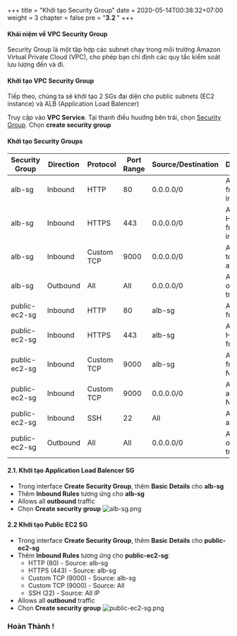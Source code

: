 +++
title = "Khởi tạo Security Group"
date = 2020-05-14T00:38:32+07:00
weight = 3
chapter = false
pre = "<b>3.2 </b>"
+++


#### Khái niệm về VPC Security Group

Security Group là một tập hợp các subnet chạy trong môi trường Amazon Virtual Private Cloud (VPC), cho phép bạn chỉ định các quy tắc kiểm soát lưu lượng đến và đi.

#### Khởi tạo VPC Security Group
Tiếp theo, chúng ta sẽ khởi tạo 2 SGs đại diện cho public subnets (EC2 instance) và ALB (Application Load Balencer)

 Truy cập vào **VPC Service**. Tại thanh điều huướng bên trái, chọn [Security Group](https://ap-southeast-1.console.aws.amazon.com/vpcconsole/home?region=ap-southeast-1#SecurityGroups:). Chọn **create security group**


#### Khởi tạo Security Groups

| Security Group | Direction | Protocol | Port Range | Source/Destination | Description |
|---------------|-----------|----------|------------|-------------------|-------------|
| alb-sg        | Inbound   | HTTP     | 80         | 0.0.0.0/0        | Allow HTTP from internet |
| alb-sg        | Inbound   | HTTPS    | 443        | 0.0.0.0/0        | Allow HTTPS from internet |
| alb-sg        | Inbound   | Custom TCP| 9000      | 0.0.0.0/0        | Allow traffic to Node.js app |
| alb-sg        | Outbound  | All      | All        | 0.0.0.0/0        | Allow all outbound traffic |
| public-ec2-sg | Inbound   | HTTP     | 80         | alb-sg           | Allow HTTP from ALB |
| public-ec2-sg | Inbound   | HTTPS    | 443        | alb-sg           | Allow HTTPS from ALB |
| public-ec2-sg | Inbound   | Custom TCP| 9000      | alb-sg           | Allow traffic from ALB to Node.js app |
| public-ec2-sg | Inbound   | Custom TCP| 9000      | 0.0.0.0/0        | Allow direct access to Node.js app |
| public-ec2-sg | Inbound   | SSH      | 22         | All              | Allow SSH access |
| public-ec2-sg | Outbound  | All      | All        | 0.0.0.0/0        | Allow all outbound traffic |

#### 2.1. Khởi tạo Application Load Balencer SG
- Trong interface **Create Security Group**, thêm **Basic Details** cho **alb-sg**
- Thêm **Inbound Rules** tương ứng cho **alb-sg**
- Allows all **outbound** traffic
- Chọn **Create security group**
![alb-sg.png](/images/3-Prepare-VPC/7.png)


#### 2.2 Khởi tạo Public EC2 SG
- Trong interface **Create Security Group**, thêm **Basic Details** cho **public-ec2-sg**
- Thêm **Inbound Rules** tương ứng cho **public-ec2-sg**:
  + HTTP (80) - Source: alb-sg
  + HTTPS (443) - Source: alb-sg  
  + Custom TCP (9000) - Source: alb-sg
  + Custom TCP (9000) - Source: All
  + SSH (22) - Source: All IP
- Allows all **outbound** traffic
- Chọn **Create security group**
![public-ec2-sg.png](/images/3-Prepare-VPC/8.png)
### Hoàn Thành !
